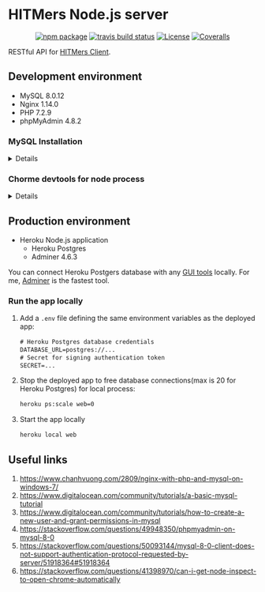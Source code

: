 # HITMers Node.js server

<p align="center">
  <a href="https://www.npmjs.com/package/hiters-server"><img src="https://img.shields.io/npm/v/hiters-server.svg?style=popout-square" alt="npm package"></a>
  <a href="https://travis-ci.com/upupming/HITMers-node-js-server/builds"><img src="https://img.shields.io/travis/com/upupming/HITMers-node-js-server.svg?style=popout-square" alt="travis build status"></a>
  <a href="https://github.com/upupming/HITMers-node-js-server/blob/dev/LICENSE"><img src="https://img.shields.io/github/license/mashape/apistatus.svg?style=popout-square" alt="License"></a>
  <a href="https://coveralls.io/github/upupming/HITMers-node-js-server?branch=dev"><img src="https://img.shields.io/coveralls/github/upupming/HITMers-node-js-server.svg?style=popout-square" alt="Coveralls"></a>
</p>

RESTful API for [HITMers Client](https://github.com/upupming/HITMers).

## Development environment

+ MySQL 8.0.12
+ Nginx 1.14.0
+ PHP 7.2.9
+ phpMyAdmin 4.8.2

### MySQL Installation

<details>

**Step 1: download**

Download ZIP Archive from https://dev.mysql.com/downloads/mysql/

**Step 2: configure**

Unzip and create `my.ini` in the root of folder:

```ini
[client]
port=3306
default-character-set = utf8
[mysql]
default-character-set = utf8
[mysqld]
port=3306

log_error = "mysql_error.log"
basedir="E:\\software\\mysql-8.0.12-winx64"

sql_mode=STRICT_TRANS_TABLES,NO_ZERO_DATE,NO_ZERO_IN_DATE,ERROR_FOR_DIVISION_BY_ZERO
datadir="E:\\software\\mysql-8.0.12-winx64\\data"
collation-server = utf8_unicode_ci
init-connect='SET NAMES utf8'
character-set-server = utf8
skip-character-set-client-handshake
# Ude this because `caching_sha2_password` is not supported in mysqljs yet
default_authentication_plugin = mysql_native_password
```

**Step 3: initialize**

```bash
# Initialize database with root user and blank password
PS E:\software\mysql-8.0.12-winx64> .\bin\mysqld --initialize-insecure

# Install MySQL as a Windows service
PS E:\software\mysql-8.0.12-winx64> .\bin\mysqld --install-manual

# Start MySQL Server service
net start mysql

# Run MySQL Client
PS E:\software\mysql-8.0.12-winx64> .\bin\mysql.exe -u root

# The new `caching_sha2_password` is not supported by mysqljs yet, so we use old `mysql_native_password`
ALTER USER 'root'@'localhost' IDENTIFIED WITH mysql_native_password BY 'data4upupming!';
```

**Other Helpful commands:**

```bash
# Stop MySQL Server service
net stop mysql

# Uninstall MySQL Server service
sc delete mysql
```

</details>

### Chorme devtools for node process

<details>

Start node process using nodemon:

```bash
npm run dev
```

Open <a href="chrome://inspect/">chrome://inspect/</a>.

Use the "Open dedicated DevTools for Node" option for debugging node process. It will connect to node.js as soon as it starts or restarts, so there is no need to open it manually each time.

![inspect](.notes/images/inspect-node.png)

</details>

## Production environment

+ Heroku Node.js application
  - Heroku Postgres
  - Adminer 4.6.3

You can connect Heroku Postgers database with any [GUI tools](https://wiki.postgresql.org/wiki/Community_Guide_to_PostgreSQL_GUI_Tools) locally. For me, [Adminer](https://www.adminer.org/) is the fastest tool.

### Run the app locally

1. Add a `.env` file defining the same environment variables as the deployed app:

    ```env
    # Heroku Postgres database credentials
    DATABASE_URL=postgres://...
    # Secret for signing authentication token
    SECRET=...
    ```

2. Stop the deployed app to free database connections(max is 20 for Heroku Postgres) for local process:

    ```bash
    heroku ps:scale web=0
    ```

3. Start the app locally

    ```bash
    heroku local web
    ```

## Useful links

1. https://www.chanhvuong.com/2809/nginx-with-php-and-mysql-on-windows-7/
2. https://www.digitalocean.com/community/tutorials/a-basic-mysql-tutorial
3. https://www.digitalocean.com/community/tutorials/how-to-create-a-new-user-and-grant-permissions-in-mysql 
4. https://stackoverflow.com/questions/49948350/phpmyadmin-on-mysql-8-0
5. https://stackoverflow.com/questions/50093144/mysql-8-0-client-does-not-support-authentication-protocol-requested-by-server/51918364#51918364
6. https://stackoverflow.com/questions/41398970/can-i-get-node-inspect-to-open-chrome-automatically
